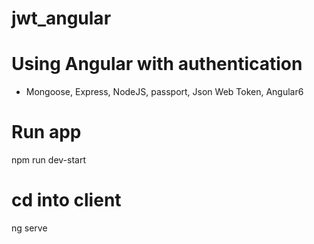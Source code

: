 # jwt_angular

# Using Angular with authentication
- Mongoose, Express, NodeJS, passport, Json Web Token, Angular6

# Run app
npm run dev-start

# cd into client
ng serve